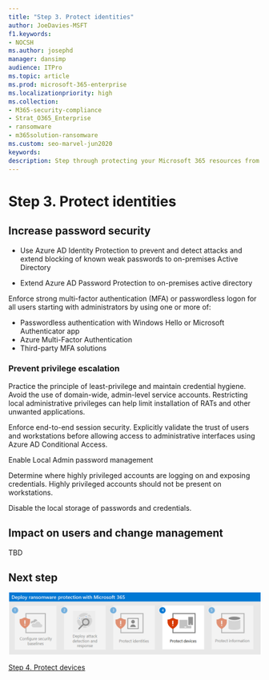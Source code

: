 ```yaml
---
title: "Step 3. Protect identities"
author: JoeDavies-MSFT
f1.keywords:
- NOCSH
ms.author: josephd
manager: dansimp
audience: ITPro
ms.topic: article
ms.prod: microsoft-365-enterprise
ms.localizationpriority: high
ms.collection:
- M365-security-compliance
- Strat_O365_Enterprise
- ransomware
- m365solution-ransomware
ms.custom: seo-marvel-jun2020
keywords: 
description: Step through protecting your Microsoft 365 resources from ransomware attacks.
---
```


# Step 3. Protect identities


## Increase password security

- Use Azure AD Identity Protection to prevent and detect attacks and extend blocking of known weak passwords to on-premises Active Directory

- Extend Azure AD Password Protection to on-premises active directory

Enforce strong multi-factor authentication (MFA) or passwordless logon for all users starting with administrators by using one or more of:

- Passwordless authentication with Windows Hello or Microsoft Authenticator app
- Azure Multi-Factor Authentication
- Third-party MFA solutions


### Prevent privilege escalation

Practice the principle of least-privilege and maintain credential hygiene. Avoid the use of domain-wide, admin-level service accounts. Restricting local administrative privileges can help limit installation of RATs and other unwanted applications.

Enforce end-to-end session security. Explicitly validate the trust of users and workstations before allowing access to administrative interfaces using Azure AD Conditional Access.

Enable Local Admin password management

Determine where highly privileged accounts are logging on and exposing credentials. Highly privileged accounts should not be present on workstations.

Disable the local storage of passwords and credentials.

## Impact on users and change management

TBD

## Next step

[![Step 4 for ransomware protection with Microsoft 365](../media/protect-against-ransomware-microsoft-365/protect-against-ransomware-microsoft-365-step4.png)](protect-against-ransomware-microsoft-365-step4.md)

[Step 4. Protect devices](protect-against-ransomware-microsoft-365-step4.md)

